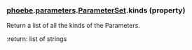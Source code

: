 ### [phoebe](phoebe.md).[parameters](phoebe.parameters.md).[ParameterSet](phoebe.parameters.ParameterSet.md).kinds (property)




Return a list of all the kinds of the Parameters.

:return: list of strings

